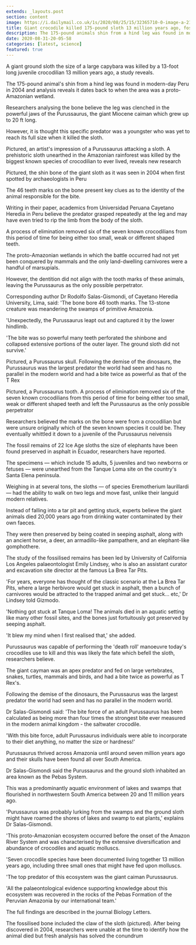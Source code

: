 ```yaml
---
extends: _layouts.post
section: content
image: https://i.dailymail.co.uk/1s/2020/08/25/15/32365710-0-image-a-21_1598366402122.jpg 
title: Giant crocodile killed 175-pound sloth 13 million years ago, fossils reveal 
description: The 175-pound animals shin from a hind leg was found in modern-day Peru in 2004 and analysis reveals it dates back to when the area was a proto-Amazonian wetland. 
date: 2020-08-31-20-05-58 
categories: [latest, science] 
featured: true 
--- 
```

A giant ground sloth the size of a large capybara was killed by a 13-foot long juvenile crocodilian 13 million years ago, a study reveals. 

The 175-pound animal's shin from a hind leg was found in modern-day Peru in 2004 and analysis reveals it dates back to when the area was a proto-Amazonian wetland. 

Researchers analysing the bone believe the leg was clenched in the powerful jaws of the Purussaurus, the giant Miocene caiman which grew up to 20 ft long. 

However, it is thought this specific predator was a youngster who was yet to reach its full size when it killed the sloth. 

Pictured, an artist's impression of a Purussaurus attacking a sloth. A prehistoric sloth unearthed in the Amazonian rainforest was killed by the biggest known species of crocodilian to ever lived, reveals new research

Pictured, the shin bone of the giant sloth as it was seen in 2004 when first spotted by archaeologists in Peru 

The 46 teeth marks on the bone present key clues as to the identity of the animal responsible for the bite.  

Writing in their paper, academics from Universidad Peruana Cayetano Heredia in Peru believe the predator grasped repeatedly at the leg and may have even tried to rip the limb from the body of the sloth. 

A process of elimination removed six of the seven known crocodilians from this period of time for being either too small, weak or different shaped teeth. 

The proto-Amazonian wetlands in which the battle occurred had not yet been conquered by mammals and the only land-dwelling carnivores were a handful of marsupials.

However, the dentition did not align with the tooth marks of these animals, leaving the Purussaurus as the only possible perpetrator.  

Corresponding author Dr Rodolfo Salas-Gismondi, of Cayetano Heredia University, Lima, said: 'The bone bore 46 tooth marks. The 13-stone creature was meandering the swamps of primitive Amazonia.

'Unexpectedly, the Purussaurus leapt out and captured it by the lower hindlimb.

'The bite was so powerful many teeth perforated the shinbone and collapsed extensive portions of the outer layer. The ground sloth did not survive.'

Pictured, a Purussaurus skull. Following the demise of the dinosaurs, the Purussaurus was the largest predator the world had seen and has no parallel in the modern world and had a bite twice as powerful as that of the T Rex 

Pictured, a Purussaurus tooth. A process of elimination removed six of the seven known crocodilians from this period of time for being either too small, weak or different shaped teeth and left the Purussaurus as the only possible perpetrator 

Researchers believed the marks on the bone were from a crocodilian but were unsure originally which of the seven known species it could be. They eventually whittled it down to a juvenile of the Purussaurus neivensis 

The fossil remains of 22 Ice Age sloths the size of elephants have been found preserved in asphalt in Ecuador, researchers have reported.

The specimens — which include 15 adults, 5 juveniles and two newborns or fetuses — were unearthed from the Tanque Loma site on the country's Santa Elena peninsula.

Weighing in at several tons, the sloths — of species Eremotherium laurillardi — had the ability to walk on two legs and move fast, unlike their languid modern relatives. 

Instead of falling into a tar pit and getting stuck, experts believe the giant animals died 20,000 years ago from drinking water contaminated by their own faeces.

They were then preserved by being coated in seeping asphalt, along with an ancient horse, a deer, an armadillo-like pampathere, and an elephant-like gomphothere.

The study of the fossilised remains has been led by University of California Los Angeles palaeontologist Emily Lindsey, who is also an assistant curator and excavation site director at the famous La Brea Tar Pits.

'For years, everyone has thought of the classic scenario at the La Brea Tar Pits, where a large herbivore would get stuck in asphalt, then a bunch of carnivores would be attracted to the trapped animal and get stuck… etc,' Dr Lindsey told Gizmodo. 

'Nothing got stuck at Tanque Loma! The animals died in an aquatic setting like many other fossil sites, and the bones just fortuitously got preserved by seeping asphalt.

'It blew my mind when I first realised that,' she added. 

Purussaurus was capable of performing the 'death roll' manoeuvre today's crocodiles use to kill and this was likely the fate which befell the sloth, researchers believe. 

The giant cayman was an apex predator and fed on large vertebrates, snakes, turtles, mammals and birds, and had a bite twice as powerful as T Rex's.

Following the demise of the dinosaurs, the Purussaurus was the largest predator the world had seen and has no parallel in the modern world.

Dr Salas-Gismondi said: 'The bite force of an adult Purussaurus has been calculated as being more than four times the strongest bite ever measured in the modern animal kingdom - the saltwater crocodile.

'With this bite force, adult Purussaurus individuals were able to incorporate to their diet anything, no matter the size or hardness!'

Purussaurus thrived across Amazonia until around seven million years ago and their skulls have been found all over South America. 

Dr Salas-Gismondi said the Purussaurus and the ground sloth inhabited an area known as the Pebas System.

This was a predominantly aquatic environment of lakes and swamps that flourished in northwestern South America between 20 and 11 million years ago.

 'Purussaurus was probably lurking from the swamps and the ground sloth might have roamed the shores of lakes and swamp to eat plants,' explains Dr Salas-Gismondi.

'This proto-Amazonian ecosystem occurred before the onset of the Amazon River System and was characterised by the extensive diversification and abundance of crocodiles and aquatic molluscs.

'Seven crocodile species have been documented living together 13 million years ago, including three small ones that might have fed upon molluscs.

'The top predator of this ecosystem was the giant caiman Purussaurus. 

'All the palaeontological evidence supporting knowledge about this ecosystem was recovered in the rocks of the Pebas Formation of the Peruvian Amazonia by our international team.' 

The full findings are described in the journal Biology Letters.  

The fossilised bone included the claw of the sloth (pictured). After being discovered in 2004, researchers were unable at the time to identify how the animal died but fresh analysis has solved the conundrum 

